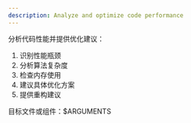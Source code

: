 ```yaml
---
description: Analyze and optimize code performance
---
```


分析代码性能并提供优化建议：

1. 识别性能瓶颈
2. 分析算法复杂度
3. 检查内存使用
4. 建议具体优化方案
5. 提供重构建议

目标文件或组件：$ARGUMENTS
